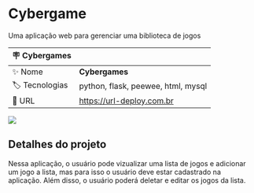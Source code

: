 # Cybergame

Uma aplicação web para gerenciar uma biblioteca de jogos

| :placard: Cybergames |     |
| -------------  | --- |
| :sparkles: Nome        | **Cybergames**
| :label: Tecnologias | python, flask, peewee, html, mysql
| :rocket: URL         | https://url-deploy.com.br

<!-- Inserir imagem com a #vitrinedev ao final do link -->
![](https://via.placeholder.com/1200x500.png?text=imagem+lindona+do+meu+projeto#vitrinedev)

## Detalhes do projeto

Nessa aplicação, o usuário pode vizualizar uma lista de jogos e adicionar um jogo a lista, mas para isso o usuário deve estar cadastrado na aplicação. Além disso, o usuário poderá deletar e editar os jogos da lista.
